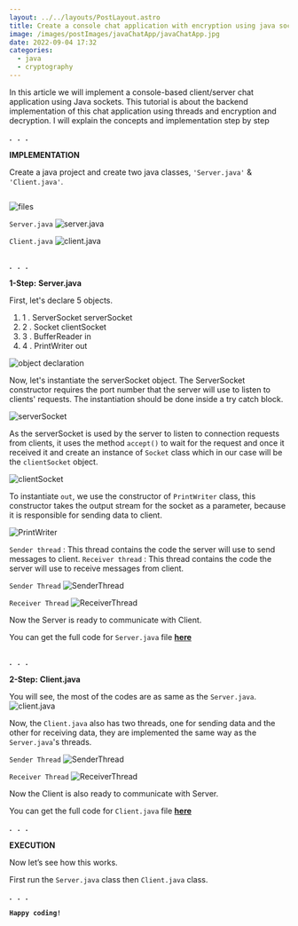 ```yaml
---
layout: ../../layouts/PostLayout.astro
title: Create a console chat application with encryption using java sockets
image: /images/postImages/javaChatApp/javaChatApp.jpg
date: 2022-09-04 17:32
categories:
  - java
  - cryptography
---
```

In this article we will implement a console-based client/server chat application using Java sockets. This tutorial is about the backend implementation of this chat application using threads and encryption and decryption. I will explain the concepts and implementation step by step

**. &nbsp;** **. &nbsp; .**

**IMPLEMENTATION**

Create a java project and create two java classes, `'Server.java'` & `'Client.java'`.
<pre>
</pre>
![files](/images/postImages/javaChatApp/1.png)

`Server.java`
![server.java](/images/postImages/javaChatApp/2.png)

`Client.java`
![client.java](/images/postImages/javaChatApp/3.png)

<pre>
</pre>
**. &nbsp;** **. &nbsp; .**

**1-Step:** **Server.java**

First, let's declare 5 objects.
  
  1. 1 . ServerSocket serverSocket
  2. 2 . Socket clientSocket
  3. 3 . BufferReader in
  4. 4 . PrintWriter out

![object declaration](/images/postImages/javaChatApp/4.png)

Now, let's instantiate the serverSocket object. The ServerSocket constructor requires the port number that the server will use to listen to clients' requests. The instantiation should be done inside a try catch block.

![serverSocket](/images/postImages/javaChatApp/5.png)

As the serverSocket is used by the server to listen to connection requests from clients, it uses the method `accept()` to wait for the request and once it received it and create an instance of `Socket` class which in our case will be the `clientSocket` object.

![clientSocket](/images/postImages/javaChatApp/6.png)

To instantiate `out`, we use the constructor of `PrintWriter` class, this constructor takes the output stream for the socket as a parameter, because it is responsible for sending data to client.

![PrintWriter](/images/postImages/javaChatApp/7.png)

`Sender thread` : This thread contains the code the server will use to send messages to client.
`Receiver thread` : This thread contains the code the server will use to receive messages from client.

`Sender Thread`
 ![SenderThread](/images/postImages/javaChatApp/8.png)

 `Receiver Thread`
 ![ReceiverThread](/images/postImages/javaChatApp/9.png)

 Now the Server is ready to communicate with Client.

 You can get the full code for `Server.java` file **[here](/files/javaChatApp/Server.java)**

 <pre>
</pre>
**. &nbsp;** **. &nbsp; .**

**2-Step:** **Client.java**

You will see, the most of the codes are as same as the `Server.java`.
![client.java](/images/postImages/javaChatApp/10.png)

Now, the `Client.java` also has two threads, one for sending data and the other for receiving data, they are implemented the same way as the `Server.java`'s threads.

`Sender Thread`
 ![SenderThread](/images/postImages/javaChatApp/11.png)

 `Receiver Thread`
 ![ReceiverThread](/images/postImages/javaChatApp/12.png)

 Now the Client is also ready to communicate with Server.

 You can get the full code for `Client.java` file **[here](/files/javaChatApp/Client.java)**
 
**. &nbsp;** **. &nbsp; .**

**EXECUTION**

Now let’s see how this works.

First run the `Server.java` class then `Client.java` class.

**. &nbsp;** **. &nbsp; .**

**`Happy coding!`**


